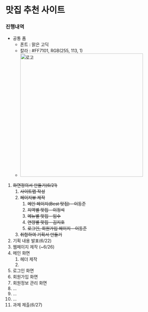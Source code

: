 # 맛집 추천 사이트

### 진행내역

- 공통 폼
  - 폰트 : 맑은 고딕
  - 칼라 : #FF7101, RGB(255, 113, 1)
  - <img src="https://user-images.githubusercontent.com/93713381/174786498-76d7cb70-0f53-4c7c-8a73-9b958de4694a.png" alt="로고" height="400" width="400"> 

1. ~~화면정의서 만들기(6/21)~~
   1. ~~사이트맵 작성~~
   2. ~~페이지뷰 제작~~
      1. ~~메인 페이지(Best 맛집) - 이동준~~
      2. ~~지역별 맛집 - 이정석~~
      3. ~~메뉴별 맛집 - 임수~~
      4. ~~연령별 맛집 - 김지호~~
      5. ~~로그인, 회원가입 페이지 - 이동준~~
   3. ~~취합하여 기획서 만들기~~
2. 기획 내용 발표(6/22)
3.  웹페이지 제작 (~6/26)
   1. 메인 화면
      1. 헤더 제작
      2.  
   2. 로그인 화면
   3. 회원가입 화면
   4. 회원정보 관리 화면
   5. ...
   6.  ...
   7.  ...
4.  과제 제출(6/27)
